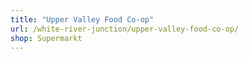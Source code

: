 ```yaml
---
title: "Upper Valley Food Co-op"
url: /white-river-junction/upper-valley-food-co-op/
shop: Supermarkt
---
```

